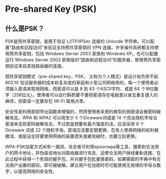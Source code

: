 # Pre-shared Key (PSK)

## 什么是PSK？

PSK是预共享密钥，是用于验证 L2TP/IPSec 连接的 Unicode 字符串。可以配置“路由和远程访问”来验证支持预共享密钥的 VPN 连接。许多操作系统都支持使用预共享密钥，包括 Windows Server 2003 家族和 Windows XP。也可以配置运行 Windows Server 2003 家族版的“路由和远程访问”的服务器，使用预共享密钥验证来自其他路由器的连接。

预共享密钥模式（pre-shared key，PSK， 又称为个人模式）是设计给负担不起 802.1X 验证服务器的成本和复杂度的家庭和小型公司网络用的，每一个使用者必须输入密语来取用网络，而密语可以是 8 到 63 个ASCII字符、或是 64 个16位数字（256位元）。使用者可以自行斟酌要不要把密语存在电脑里以省去重复键入的麻烦，但密语一定要存在 Wi-Fi 取用点里。

安全性是利用密钥导出函数来增强的，然而使用者采用的典型的弱密语会被密码破解攻击。WPA 和 WPA2 可以用至少 5 个Diceware词或是 14 个完全随机字母当密语来击败密码破解攻击，不过若是想要有最大强度的话，应该采用 8 个 Diceware 词或 22 个随机字母。密语应该要定期更换，在有人使用网络的权利被撤消、或是设定好要使用网络的装置遗失或被攻破时，也要立刻更换。

WPA-PSK加密方式尚有一漏洞，攻击者可利用spoonwpa等工具，搜索到合法用户的网卡地址，并伪装该地址对路由器进行攻击，迫使合法用户掉线重新连接，在此过程中获得一个有效的握手包，并对握手包批量猜密码，如果猜密的字典中有合法用户设置的密码，即可被破解。建议用户在加密时尽可能使用无规律的字母与数字，以提高网络的安全性。
